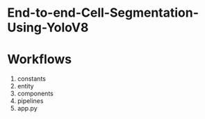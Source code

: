 # End-to-end-Cell-Segmentation-Using-YoloV8

# Workflows

1. constants
2. entity
3. components
4. pipelines
5. app.py


